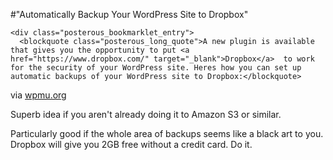 #"Automatically Backup Your WordPress Site to Dropbox"


    <div class="posterous_bookmarklet_entry">
      <blockquote class="posterous_long_quote">A new plugin is available that gives you the opportunity to put <a href="https://www.dropbox.com/" target="_blank">Dropbox</a>  to work for the security of your WordPress site. Heres how you can set up automatic backups of your WordPress site to Dropbox:</blockquote>

<div class="posterous_quote_citation">via <a href="http://wpmu.org/how-to-automatically-backup-your-wordpress-site-to-dropbox/">wpmu.org</a></div>
    <p>Superb idea if you aren't already doing it to Amazon S3 or similar. 
</p><p>Particularly good if the whole area of backups seems like a black art to you. Dropbox will give you 2GB free without a credit card. Do it.</p></div>
  